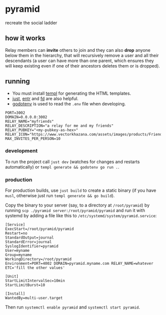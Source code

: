 # pyramid

recreate the social ladder

## how it works

Relay members can **invite** others to join and they can also **drop** anyone below them in the hierarchy, that will recursively remove a user and all their descendants (a user can have more than one parent, which ensures they will keep existing even if one of their ancestors deletes them or is dropped).

## running

- You must install [templ](https://templ.guide) for generating the HTML templates.
- [just](https://just.systems), [entr](https://eradman.com/entrproject/) and [fd](https://github.com/sharkdp/fd) are also helpful.
- [godotenv](https://github.com/joho/godotenv) is used to read the `.env` file when developing.

```
PORT=3002
DOMAIN=0.0.0.0:3002
RELAY_NAME="myfriends"
RELAY_DESCRIPTION="a relay for me and my friends"
RELAY_PUBKEY="<my-pubkey-as-hex>"
RELAY_ICON="https://www.vectorkhazana.com/assets/images/products/Friend1.jpg"
MAX_INVITES_PER_PERSON=10
```

### development

To run the project call `just dev` (watches for changes and restarts automatically) or `templ generate && godotenv go run .`.

### production

For production builds, use `just build` to create a static binary (if you have `musl`, otherwise just run `templ generate && go build`).

Copy the binary to your server (say, to a directory at `/root/pyramid`) by running `scp ./pyramid server:/root/pyramid/pyramid` and run it with systemd by adding a file like this to `/etc/systemd/system/pyramid.service`:

```
[Service]
ExecStart=/root/pyramid/pyramid
Restart=no
StandardOutput=journal
StandardError=journal
SyslogIdentifier=pyramid
User=myname
Group=myname
WorkingDirectory=/root/pyramid
Environment=PORT=4002 DOMAIN=pyramid.myname.com RELAY_NAME=whatever ETC='fill the other values'

[Unit]
StartLimitIntervalSec=10min
StartLimitBurst=10

[Install]
WantedBy=multi-user.target
```

Then run `systemctl enable pyramid` and `systemctl start pyramid`.
